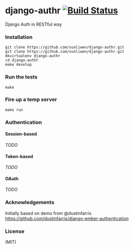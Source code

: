 django-authr [![Build Status](https://travis-ci.org/sunliwen/django-authr.png?branch=master)](https://travis-ci.org/sunliwen/django-authr)
============

Django Auth in RESTful way

### Installation

```console
git clone https://github.com/sunliwen/django-authr.git
git clone https://github.com/sunliwen/django-authr.git
mkvirtualenv django-authr
cd django-authr
make develop
```

### Run the tests

```console
make
```

### Fire up a temp server

```console
make run
```

### Authentication

#### Session-based
*TODO*
#### Token-based
*TODO*
#### OAuth
*TODO*

### Acknowledgements

Initially based on demo from @dustinfarris <https://github.com/dustinfarris/django-ember-authentication>

### License 

(MIT)
